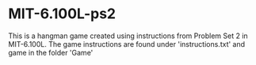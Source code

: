 # MIT-6.100L-ps2
This is a hangman game created using instructions from Problem Set 2 in MIT-6.100L. The game instructions are found under 'instructions.txt' and game in the folder 'Game'
